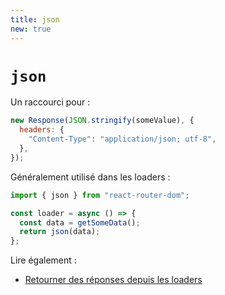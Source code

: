 ```yaml
---
title: json
new: true
---
```


# `json`

Un raccourci pour :

```jsx
new Response(JSON.stringify(someValue), {
  headers: {
    "Content-Type": "application/json; utf-8",
  },
});
```

Généralement utilisé dans les loaders :

```jsx
import { json } from "react-router-dom";

const loader = async () => {
  const data = getSomeData();
  return json(data);
};
```

Lire également :

- [Retourner des réponses depuis les loaders][responses]

[responses]: ../route/loader#returning-responses
